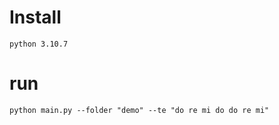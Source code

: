 # Install

```
python 3.10.7
```

# run

```
python main.py --folder "demo" --te "do re mi do do re mi"
```
